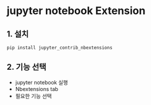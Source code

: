 # jupyter notebook Extension

## 1. 설치

```
pip install jupyter_contrib_nbextensions

```

## 2. 기능 선택
- jupyter notebook 실행
- Nbextensions tab
- 필요한 기능 선택
